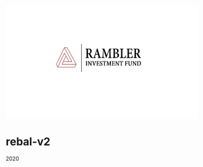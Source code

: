 <p align="center">
  <img height=300 src="https://raw.githubusercontent.com/RamblerInvestmentFund/assets/master/rif_logo.jpeg">
</p>

# rebal-v2
2020
